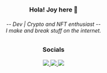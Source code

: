 <h3 align="center">Hola! Joy here 👋</h3>
<h6 align="center">
-- Dev | Crypto and NFT enthusiast --
<br/>
I make and break stuff on the internet.
</h6>
<h3 align="center">
Socials
</h3>
<p align="center">
  <a href="https://0xjoy.xyz/">
    <img src="https://img.shields.io/badge/-Portfolio-3b82f6?style=for-the-badge"/>
  </a>
  <a href="https://www.linkedin.com/in/joy-samaddar/">
    <img src="https://img.shields.io/badge/-LinkedIn-0072b1?style=for-the-badge&logo=linkedin&logoColor=white"/>
  </a>
  <a href="https://twitter.com/0xjooy">
    <img src="https://img.shields.io/badge/-Twitter-00acee?style=for-the-badge&logo=Twitter&logoColor=white"/>
  </a>
</p>
